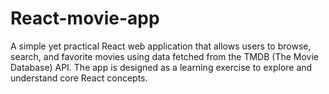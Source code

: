 # React-movie-app
A simple yet practical React web application that allows users to browse, search, and favorite movies using data fetched from the TMDB (The Movie Database) API. The app is designed as a learning exercise to explore and understand core React concepts.
